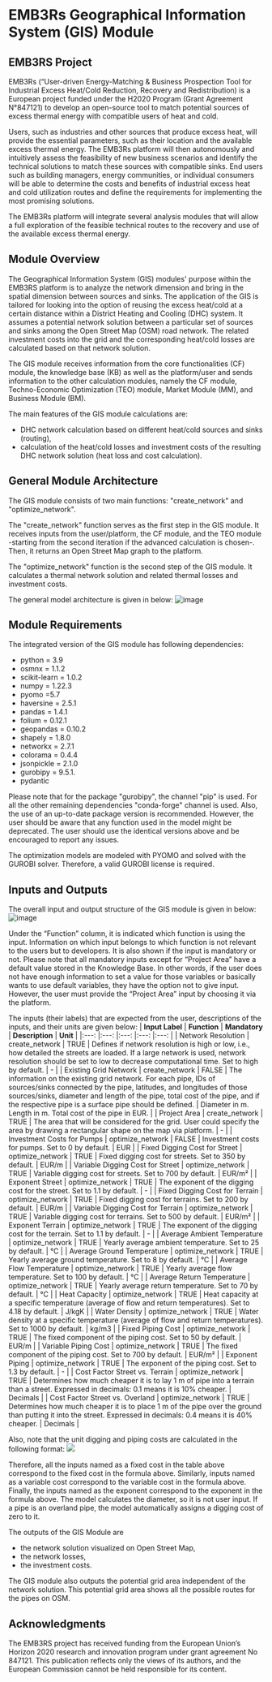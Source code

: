 # EMB3Rs Geographical Information System (GIS) Module
## EMB3RS Project
EMB3Rs (“User-driven Energy-Matching & Business Prospection Tool for Industrial Excess Heat/Cold Reduction, Recovery and Redistribution) is a European project funded under the H2020 Program (Grant Agreement N°847121) to develop an open-source tool to match potential sources of excess thermal energy with compatible users of heat and cold.

Users, such as industries and other sources that produce excess heat, will provide the essential parameters, such as their location and the available excess thermal energy. The EMB3Rs platform will then autonomously and intuitively assess the feasibility of new business scenarios and identify the technical solutions to match these sources with compatible sinks. End users such as building managers, energy communities, or individual consumers will be able to determine the costs and benefits of industrial excess heat and cold utilization routes and define the requirements for implementing the most promising solutions.

The EMB3Rs platform will integrate several analysis modules that will allow a full exploration of the feasible technical routes to the recovery and use of the available excess thermal energy.

## Module Overview
The Geographical Information System (GIS) modules' purpose within the EMB3RS platform is to analyze the network dimension and bring in the spatial dimension between sources and sinks. The application of the GIS is tailored for looking into the option of reusing the excess heat/cold at a certain distance within a District Heating and Cooling (DHC) system. It assumes a potential network solution between a particular set of sources and sinks among the Open Street Map (OSM) road network. The related investment costs into the grid and the corresponding heat/cold losses are calculated based on that network solution.

The GIS module receives information from the core functionalities (CF) module, the knowledge base (KB) as well as the platform/user and sends information to the other calculation modules, namely the CF module, Techno-Economic Optimization (TEO) module, Market Module (MM), and Business Module (BM).

The main features of the GIS module calculations are:
- DHC network calculation based on different heat/cold sources and sinks (routing),
- calculation of the heat/cold losses and investment costs of the resulting DHC network solution (heat loss and cost calculation).

## General Module Architecture
The GIS module consists of two main functions: "create_network" and "optimize_network".

The "create_network" function serves as the first step in the GIS module. It receives inputs from the user/platform, the CF module, and the TEO module -starting from the second iteration if the advanced calculation is chosen-. Then, it returns an Open Street Map graph to the platform.

The "optimize_network" function is the second step of the GIS module. It calculates a thermal network solution and related thermal losses and investment costs.

The general model architecture is given in below:
![image](https://user-images.githubusercontent.com/98012853/165799218-3486110b-2010-4b05-b859-74f4dacd6624.png)

## Module Requirements
The integrated version of the GIS module has following dependencies:
-	python = 3.9
-	osmnx = 1.1.2
-	scikit-learn = 1.0.2
-	numpy = 1.22.3
-	pyomo =5.7
-	haversine = 2.5.1
-	pandas = 1.4.1
-	folium = 0.12.1
-	geopandas = 0.10.2
-	shapely = 1.8.0
-	networkx = 2.7.1
-	colorama = 0.4.4
-	jsonpickle = 2.1.0
-	gurobipy = 9.5.1.
-	pydantic 

Please note that for the package "gurobipy", the channel "pip" is used. For all the other remaining dependencies "conda-forge" channel is used. Also, the use of an up-to-date package version is recommended. However, the user should be aware that any function used in the model might be deprecated. The user should use the identical versions above and be encouraged to report any issues.

The optimization models are modeled with PYOMO and solved with the GUROBI solver. Therefore, a valid GUROBI license is required.

## Inputs and Outputs
The overall input and output structure of the GIS module is given in below:
![image](https://user-images.githubusercontent.com/98012853/165799907-19c696ee-67e0-491d-a89e-9dfe957fc62c.png)

Under the “Function” column, it is indicated which function is using the input. Information on which input belongs to which function is not relevant to the users but to developers. It is also shown if the input is mandatory or not. Please note that all mandatory inputs except for “Project Area” have a default value stored in the Knowledge Base. In other words, if the user does not have enough information to set a value for those variables or basically wants to use default variables, they have the option not to give input. However, the user must provide the “Project Area” input by choosing it via the platform.

The inputs (their labels) that are expected from the user, descriptions of the inputs, and their units are given below:
| **Input Label** 	| **Function** 	| **Mandatory** 	| **Description** 	| **Unit** 	|
|:---:	|:---:	|:---:	|:---:	|:---:	|
| Network Resolution 	| create_network 	| TRUE 	| Defines if   network resolution is high or low, i.e., how detailed the streets are loaded.   If a large network is used, network resolution should be set to low to   decrease computational time. Set to high by default. 	| - 	|
| Existing Grid Network 	| create_network 	| FALSE 	| The information   on the existing grid network. For each pipe, IDs of sources/sinks connected   by the pipe, latitudes, and longitudes of those sources/sinks, diameter and   length of the pipe, total cost of the pipe, and if the respective pipe is a   surface pipe should be defined. 	| Diameter in m.   Length in m.  Total cost of the pipe in   EUR. 	|
| Project Area 	| create_network 	| TRUE 	| The area that   will be considered for the grid. User could specify the area by drawing a   rectangular shape on the map via platform. 	| - 	|
| Investment Costs for Pumps 	| optimize_network 	| FALSE 	| Investment   costs for pumps. Set to 0 by default. 	| EUR 	|
| Fixed Digging Cost for Street 	| optimize_network 	| TRUE 	| Fixed digging   cost for streets. Set to 350 by default. 	| EUR/m 	|
| Variable Digging Cost for Street 	| optimize_network 	| TRUE 	| Variable   digging cost for streets. Set to 700 by default. 	| EUR/m² 	|
| Exponent Street 	| optimize_network 	| TRUE 	| The exponent of   the digging cost for the street. Set to 1.1 by default. 	| - 	|
| Fixed Digging Cost for Terrain 	| optimize_network 	| TRUE 	| Fixed digging   cost for terrains. Set to 200 by default. 	| EUR/m 	|
| Variable Digging Cost for Terrain 	| optimize_network 	| TRUE 	| Variable   digging cost for terrains. Set to 500 by default. 	| EUR/m² 	|
| Exponent Terrain 	| optimize_network 	| TRUE 	| The exponent of   the digging cost for the terrain. Set to 1.1 by default. 	| - 	|
| Average Ambient Temperature 	| optimize_network 	| TRUE 	| Yearly average   ambient temperature. Set to 25 by default. 	| °C 	|
| Average Ground Temperature 	| optimize_network 	| TRUE 	| Yearly average   ground temperature. Set to 8 by default. 	| °C 	|
| Average Flow Temperature 	| optimize_network 	| TRUE 	| Yearly average   flow temperature. Set to 100 by default. 	| °C 	|
| Average Return Temperature 	| optimize_network 	| TRUE 	| Yearly average   return temperature. Set to 70 by default. 	| °C 	|
| Heat Capacity 	| optimize_network 	| TRUE 	| Heat capacity   at a specific temperature (average of flow and return temperatures). Set to   4.18 by default. 	| J/kgK 	|
| Water Density 	| optimize_network 	| TRUE 	| Water density   at a specific temperature (average of flow and return temperatures). Set to   1000 by default. 	| kg/m3 	|
| Fixed Piping Cost 	| optimize_network 	| TRUE 	| The fixed   component of the piping cost. Set to 50 by default. 	| EUR/m 	|
| Variable Piping Cost 	| optimize_network 	| TRUE 	| The fixed   component of the piping cost. Set to 700 by default. 	| EUR/m² 	|
| Exponent Piping 	| optimize_network 	| TRUE 	| The exponent of   the piping cost. Set to 1.3 by default. 	| - 	|
| Cost Factor Street vs. Terrain 	| optimize_network 	| TRUE 	| Determines how   much cheaper it is to lay 1 m of pipe into a terrain than a street. Expressed   in decimals: 0.1 means it is 10% cheaper. 	| Decimals 	|
| Cost Factor Street vs. Overland 	| optimize_network 	| TRUE 	| Determines how   much cheaper it is to place 1 m of the pipe over the ground than putting it   into the street. Expressed in decimals: 0.4 means it is 40% cheaper. 	| Decimals 	|

Also, note that the unit digging and piping costs are calculated in the following format:
<img src="https://render.githubusercontent.com/render/math?math=Unit Digging/Piping\ Costs[EUR/m] = fixed cost + [(diameter)(variable cost)]^{exponent}">

Therefore, all the inputs named as a fixed cost in the table above correspond to the fixed cost in the formula above. Similarly, inputs named as a variable cost correspond to the variable cost in the formula above. Finally, the inputs named as the exponent correspond to the exponent in the formula above. The model calculates the diameter, so it is not user input. If a pipe is an overland pipe, the model automatically assigns a digging cost of zero to it.

The outputs of the GIS Module are
-	the network solution visualized on Open Street Map,
-	the network losses,
-	the investment costs.

The GIS module also outputs the potential grid area independent of the network solution. This potential grid area shows all the possible routes for the pipes on OSM.

## Acknowledgments
The EMB3RS project has received funding from the European Union’s Horizon 2020 research and innovation program under grant agreement No 847121. This publication reflects only the views of its authors, and the European Commission cannot be held responsible for its content.
